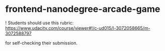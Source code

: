 frontend-nanodegree-arcade-game
===============================
!
Students should use this rubric: https://www.udacity.com/course/viewer#!/c-ud015/l-3072058665/m-3072588797

for self-checking their submission.
